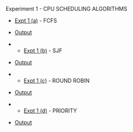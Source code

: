 Experiment 1 - CPU SCHEDULING ALGORITHMS

- [Expt 1 (a)]() - FCFS
- [Output]()

- - [Expt 1 (b)]() - SJF
- [Output]()

- - [Expt 1 (c)]() - ROUND ROBIN
- [Output]()

- - [Expt 1 (d)]() - PRIORITY
- [Output]()
